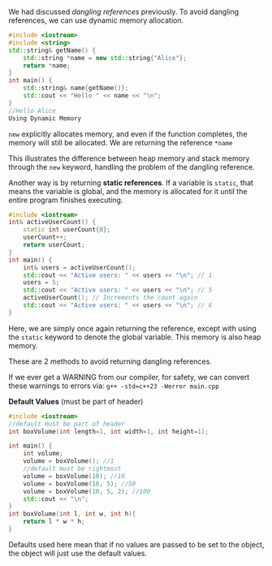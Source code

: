 We had discussed *dangling references* previously. To avoid dangling references, we can use dynamic memory allocation. 

```c++
#include <iostream>
#include <string>
std::string& getName() {
	std::string *name = new std::string{"Alice"};
	return *name;
}
int main() {
	std::string& name{getName()};
	std::cout << "Hello " << name << "\n";
}
//Hello Alice
Using Dynamic Memory

```

`new` explicitly allocates memory, and even if the function completes, the memory will still be allocated. We are returning the reference `*name`

This illustrates the difference between heap memory and stack memory through the `new` keyword, handling the problem of the dangling reference. 

Another way is by returning **static references**. If a variable is `static`, that means the variable is global, and the memory is allocated for it until the entire program finishes executing. 

```c++
#include <iostream>  
int& activeUserCount() {  
	static int userCount{0};  
	userCount++;  
	return userCount;  
}  
int main() {  
	int& users = activeUserCount();  
	std::cout << "Active users: " << users << "\n"; // 1  
	users = 5;  
	std::cout << "Active users: " << users << "\n"; // 5  
	activeUserCount(); // Increments the count again  
	std::cout << "Active users: " << users << "\n"; // 6  
}
```

Here, we are simply once again returning the reference, except with using the `static` keyword to denote the global variable. This memory is also heap memory. 

These are 2 methods to avoid returning dangling references. 

If we ever get a WARNING from our compiler, for safety, we can convert these warnings to errors via: `g++ -std=c++23 -Werror main.cpp`

**Default Values** (must be part of header)
```c++
#include <iostream>  
//default must be part of header  
int boxVolume(int length=1, int width=1, int height=1);  

int main() {  
	int volume;  
	volume = boxVolume(); //1  
	//default must be rightmost  
	volume = boxVolume(10); //10  
	volume = boxVolume(10, 5); //50  
	volume = boxVolume(10, 5, 2); //100  
	std::cout << "\n";  
}  
int boxVolume(int l, int w, int h){  
	return l * w * h;  
}
```
Defaults used here mean that if no values are passed to be set to the object, the object will just use the default values. 
